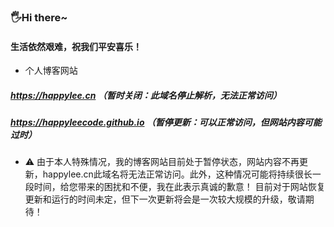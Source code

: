 ###  🖐️Hi there~
####  生活依然艰难，祝我们平安喜乐！
 - 个人博客网站  
#####  https://happylee.cn  （暂时关闭：此域名停止解析，无法正常访问）
#####  https://happyleecode.github.io  （暂停更新：可以正常访问，但网站内容可能过时）
- ⚠ 由于本人特殊情况，我的博客网站目前处于暂停状态，网站内容不再更新，happylee.cn此域名将无法正常访问。此外，这种情况可能将持续很长一段时间，给您带来的困扰和不便，我在此表示真诚的歉意！
目前对于网站恢复更新和运行的时间未定，但下一次更新将会是一次较大规模的升级，敬请期待！






<!--
**HappyLeeCode/HappyLeeCode** is a ✨ _special_ ✨ repository because its `README.md` (this file) appears on your GitHub profile.

Here are some ideas to get you started:

- 🔭 I’m currently working on ...
- 🌱 I’m currently learning ...
- 👯 I’m looking to collaborate on ...
- 🤔 I’m looking for help with ...
- 💬 Ask me about ...
- 📫 How to reach me: ...
- 😄 Pronouns: ...
- ⚡ Fun fact: ...
-->
